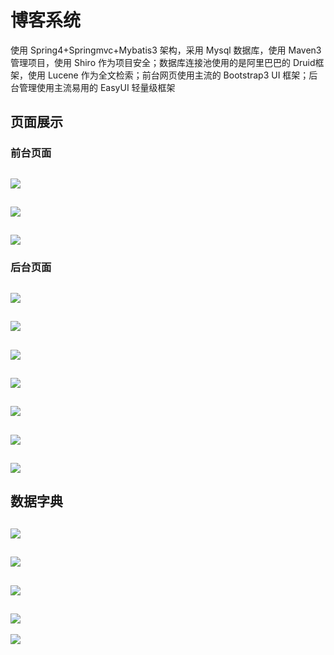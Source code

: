 # 博客系统
使用 Spring4+Springmvc+Mybatis3 架构，采用 Mysql 数据库，使用 Maven3 管理项目，使用 Shiro 作为项目安全；数据库连接池使用的是阿里巴巴的 Druid框  架，使用 Lucene 作为全文检索；前台网页使用主流的 Bootstrap3 UI 框架；后台管理使用主流易用的 EasyUI 轻量级框架<br>
## 页面展示
### 前台页面
![](https://github.com/yuanxiaobo/Blog/raw/master/picture/blog.png)
---
![](https://github.com/yuanxiaobo/Blog/raw/master/picture/blog2.png)
---
![](https://github.com/yuanxiaobo/Blog/raw/master/picture/blog3.png)
---
### 后台页面
![](https://github.com/yuanxiaobo/Blog/raw/master/picture/admin.png)
---
![](https://github.com/yuanxiaobo/Blog/raw/master/picture/admin1.png)
---
![](https://github.com/yuanxiaobo/Blog/raw/master/picture/admin22.png)
---
![](https://github.com/yuanxiaobo/Blog/raw/master/picture/admin6.png)
---
![](https://github.com/yuanxiaobo/Blog/raw/master/picture/admin4.png)
---
![](https://github.com/yuanxiaobo/Blog/raw/master/picture/admin5.png)
---
![](https://github.com/yuanxiaobo/Blog/raw/master/picture/admin6.png)
---
## 数据字典
![](https://github.com/yuanxiaobo/Blog/raw/master/picture/6.png)
---
![](https://github.com/yuanxiaobo/Blog/raw/master/picture/10.png)
---
![](https://github.com/yuanxiaobo/Blog/raw/master/picture/9.png)
---
![](https://github.com/yuanxiaobo/Blog/raw/master/picture/8.png)
---
![](https://github.com/yuanxiaobo/Blog/raw/master/picture/7.png)

